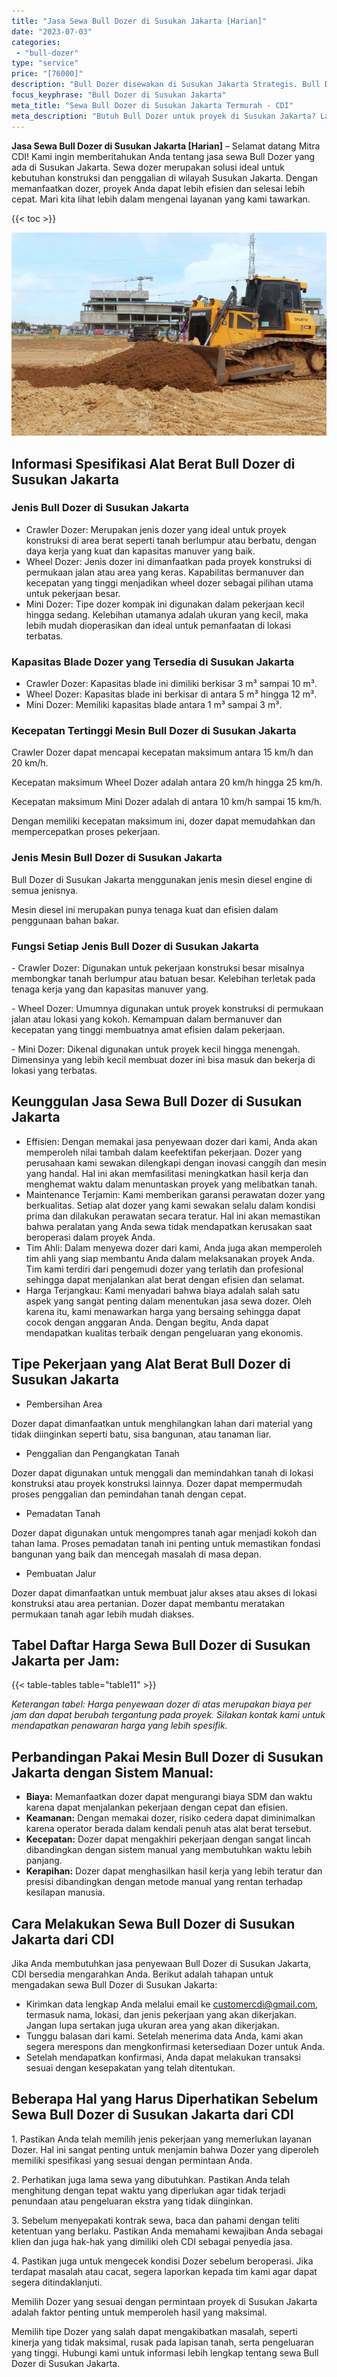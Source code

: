 ```yaml
---
title: "Jasa Sewa Bull Dozer di Susukan Jakarta [Harian]"
date: "2023-07-03"
categories:
 - "bull-dozer"
type: "service"
price: "[76000]"
description: "Bull Dozer disewakan di Susukan Jakarta Strategis. Bull Dozer ini merupakan pilihan tepat dalam proyek pembangunan sebagai alat berat handal dan efisien. Segera konsultasikan kebutuhan Anda."
focus_keyphrase: "Bull Dozer di Susukan Jakarta"
meta_title: "Sewa Bull Dozer di Susukan Jakarta Termurah - CDI"
meta_description: "Butuh Bull Dozer untuk proyek di Susukan Jakarta? Layanan profesional kami siap melayani dengan solusi optimal. Klik untuk info lebih lanjut."
---
```


**Jasa Sewa Bull Dozer di Susukan Jakarta [Harian]** – Selamat datang Mitra CDI! Kami ingin memberitahukan Anda tentang jasa sewa Bull Dozer yang ada di Susukan Jakarta. Sewa dozer merupakan solusi ideal untuk kebutuhan konstruksi dan penggalian di wilayah Susukan Jakarta. Dengan memanfaatkan dozer, proyek Anda dapat lebih efisien dan selesai lebih cepat. Mari kita lihat lebih dalam mengenai layanan yang kami tawarkan.

{{< toc >}}

![Jasa Sewa Bull Dozer di Susukan Jakarta [Harian]](/images/bull-dozer/bull-dozer-12.jpg)

## Informasi Spesifikasi Alat Berat Bull Dozer di Susukan Jakarta

### Jenis Bull Dozer di Susukan Jakarta

*   Crawler Dozer: Merupakan jenis dozer yang ideal untuk proyek konstruksi di area berat seperti tanah berlumpur atau berbatu, dengan daya kerja yang kuat dan kapasitas manuver yang baik.
*   Wheel Dozer: Jenis dozer ini dimanfaatkan pada proyek konstruksi di permukaan jalan atau area yang keras. Kapabilitas bermanuver dan kecepatan yang tinggi menjadikan wheel dozer sebagai pilihan utama untuk pekerjaan besar.
*   Mini Dozer: Tipe dozer kompak ini digunakan dalam pekerjaan kecil hingga sedang. Kelebihan utamanya adalah ukuran yang kecil, maka lebih mudah dioperasikan dan ideal untuk pemanfaatan di lokasi terbatas.

### Kapasitas Blade Dozer yang Tersedia di Susukan Jakarta

*   Crawler Dozer: Kapasitas blade ini dimiliki berkisar 3 m³ sampai 10 m³.
*   Wheel Dozer: Kapasitas blade ini berkisar di antara 5 m³ hingga 12 m³.
*   Mini Dozer: Memiliki kapasitas blade antara 1 m³ sampai 3 m³.

### Kecepatan Tertinggi Mesin Bull Dozer di Susukan Jakarta

Crawler Dozer dapat mencapai kecepatan maksimum antara 15 km/h dan 20 km/h.

Kecepatan maksimum Wheel Dozer adalah antara 20 km/h hingga 25 km/h.

Kecepatan maksimum Mini Dozer adalah di antara 10 km/h sampai 15 km/h.

Dengan memiliki kecepatan maksimum ini, dozer dapat memudahkan dan mempercepatkan proses pekerjaan.

### Jenis Mesin Bull Dozer di Susukan Jakarta

Bull Dozer di Susukan Jakarta menggunakan jenis mesin diesel engine di semua jenisnya.

Mesin diesel ini merupakan punya tenaga kuat dan efisien dalam penggunaan bahan bakar.

### Fungsi Setiap Jenis Bull Dozer di Susukan Jakarta

\- Crawler Dozer: Digunakan untuk pekerjaan konstruksi besar misalnya membongkar tanah berlumpur atau batuan besar. Kelebihan terletak pada tenaga kerja yang dan kapasitas manuver yang.

\- Wheel Dozer: Umumnya digunakan untuk proyek konstruksi di permukaan jalan atau lokasi yang kokoh. Kemampuan dalam bermanuver dan kecepatan yang tinggi membuatnya amat efisien dalam pekerjaan.

\- Mini Dozer: Dikenal digunakan untuk proyek kecil hingga menengah. Dimensinya yang lebih kecil membuat dozer ini bisa masuk dan bekerja di lokasi yang terbatas.

## Keunggulan Jasa Sewa Bull Dozer di Susukan Jakarta

*   Effisien: Dengan memakai jasa penyewaan dozer dari kami, Anda akan memperoleh nilai tambah dalam keefektifan pekerjaan. Dozer yang perusahaan kami sewakan dilengkapi dengan inovasi canggih dan mesin yang handal. Hal ini akan memfasilitasi meningkatkan hasil kerja dan menghemat waktu dalam menuntaskan proyek yang melibatkan tanah.
*   Maintenance Terjamin: Kami memberikan garansi perawatan dozer yang berkualitas. Setiap alat dozer yang kami sewakan selalu dalam kondisi prima dan dilakukan perawatan secara teratur. Hal ini akan memastikan bahwa peralatan yang Anda sewa tidak mendapatkan kerusakan saat beroperasi dalam proyek Anda.
*   Tim Ahli: Dalam menyewa dozer dari kami, Anda juga akan memperoleh tim ahli yang siap membantu Anda dalam melaksanakan proyek Anda. Tim kami terdiri dari pengemudi dozer yang terlatih dan profesional sehingga dapat menjalankan alat berat dengan efisien dan selamat.
*   Harga Terjangkau: Kami menyadari bahwa biaya adalah salah satu aspek yang sangat penting dalam menentukan jasa sewa dozer. Oleh karena itu, kami menawarkan harga yang bersaing sehingga dapat cocok dengan anggaran Anda. Dengan begitu, Anda dapat mendapatkan kualitas terbaik dengan pengeluaran yang ekonomis.

## Tipe Pekerjaan yang Alat Berat Bull Dozer di Susukan Jakarta

*   Pembersihan Area

Dozer dapat dimanfaatkan untuk menghilangkan lahan dari material yang tidak diinginkan seperti batu, sisa bangunan, atau tanaman liar.
*   Penggalian dan Pengangkatan Tanah

Dozer dapat digunakan untuk menggali dan memindahkan tanah di lokasi konstruksi atau proyek konstruksi lainnya. Dozer dapat mempermudah proses penggalian dan pemindahan tanah dengan cepat.
*   Pemadatan Tanah

Dozer dapat digunakan untuk mengompres tanah agar menjadi kokoh dan tahan lama. Proses pemadatan tanah ini penting untuk memastikan fondasi bangunan yang baik dan mencegah masalah di masa depan.
*   Pembuatan Jalur

Dozer dapat dimanfaatkan untuk membuat jalur akses atau akses di lokasi konstruksi atau area pertanian. Dozer dapat membantu meratakan permukaan tanah agar lebih mudah diakses.

## Tabel Daftar Harga Sewa Bull Dozer di Susukan Jakarta per Jam:

{{< table-tables table="table11" >}}

_Keterangan tabel: Harga penyewaan dozer di atas merupakan biaya per jam dan dapat berubah tergantung pada proyek. Silakan kontak kami untuk mendapatkan penawaran harga yang lebih spesifik._

## Perbandingan Pakai Mesin Bull Dozer di Susukan Jakarta dengan Sistem Manual:

*   **Biaya:** Memanfaatkan dozer dapat mengurangi biaya SDM dan waktu karena dapat menjalankan pekerjaan dengan cepat dan efisien.
*   **Keamanan:** Dengan memakai dozer, risiko cedera dapat diminimalkan karena operator berada dalam kendali penuh atas alat berat tersebut.
*   **Kecepatan:** Dozer dapat mengakhiri pekerjaan dengan sangat lincah dibandingkan dengan sistem manual yang membutuhkan waktu lebih panjang.
*   **Kerapihan:** Dozer dapat menghasilkan hasil kerja yang lebih teratur dan presisi dibandingkan dengan metode manual yang rentan terhadap kesilapan manusia.

## Cara Melakukan Sewa Bull Dozer di Susukan Jakarta dari CDI

Jika Anda membutuhkan jasa penyewaan Bull Dozer di Susukan Jakarta, CDI bersedia mengarahkan Anda. Berikut adalah tahapan untuk mengadakan sewa Bull Dozer di Susukan Jakarta:

*   Kirimkan data lengkap Anda melalui email ke customercdi@gmail.com, termasuk nama, lokasi, dan jenis pekerjaan yang akan dikerjakan. Jangan lupa sertakan juga ukuran area yang akan dikerjakan.
*   Tunggu balasan dari kami. Setelah menerima data Anda, kami akan segera merespons dan mengkonfirmasi ketersediaan Dozer untuk Anda.
*   Setelah mendapatkan konfirmasi, Anda dapat melakukan transaksi sesuai dengan kesepakatan yang telah ditentukan.

## Beberapa Hal yang Harus Diperhatikan Sebelum Sewa Bull Dozer di Susukan Jakarta dari CDI

1\.  Pastikan Anda telah memilih jenis pekerjaan yang memerlukan layanan Dozer. Hal ini sangat penting untuk menjamin bahwa Dozer yang diperoleh memiliki spesifikasi yang sesuai dengan permintaan Anda.

2\.  Perhatikan juga lama sewa yang dibutuhkan. Pastikan Anda telah menghitung dengan tepat waktu yang diperlukan agar tidak terjadi penundaan atau pengeluaran ekstra yang tidak diinginkan.

3\.  Sebelum menyepakati kontrak sewa, baca dan pahami dengan teliti ketentuan yang berlaku. Pastikan Anda memahami kewajiban Anda sebagai klien dan juga hak-hak yang dimiliki oleh CDI sebagai penyedia jasa.

4\.  Pastikan juga untuk mengecek kondisi Dozer sebelum beroperasi. Jika terdapat masalah atau cacat, segera laporkan kepada tim kami agar dapat segera ditindaklanjuti.

Memilih Dozer yang sesuai dengan permintaan proyek di Susukan Jakarta adalah faktor penting untuk memperoleh hasil yang maksimal.

Memilih tipe Dozer yang salah dapat mengakibatkan masalah, seperti kinerja yang tidak maksimal, rusak pada lapisan tanah, serta pengeluaran yang tinggi. Hubungi kami untuk informasi lebih lengkap tentang sewa Bull Dozer di Susukan Jakarta.